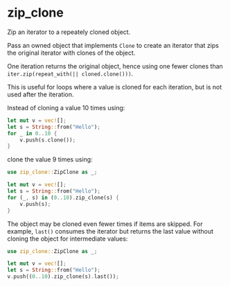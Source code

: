 # zip_clone

Zip an iterator to a repeately cloned object.

Pass an owned object that implements `Clone` to create an iterator that zips
the original iterator with clones of the object.

One iteration returns the original object, hence using one fewer clones than
`iter.zip(repeat_with(|| cloned.clone()))`.

This is useful for loops where a value is cloned for each iteration, but is not
used after the iteration.

Instead of cloning a value 10 times using:
```rust
let mut v = vec![];
let s = String::from("Hello");
for _ in 0..10 {
    v.push(s.clone());
}
```
clone the value 9 times using:
```rust
use zip_clone::ZipClone as _;

let mut v = vec![];
let s = String::from("Hello");
for (_, s) in (0..10).zip_clone(s) {
    v.push(s);
}
```

The object may be cloned even fewer times if items are skipped. For example,
`last()` consumes the iterator but returns the last value without cloning the
object for intermediate values:
```rust
use zip_clone::ZipClone as _;

let mut v = vec![];
let s = String::from("Hello");
v.push((0..10).zip_clone(s).last());
```
